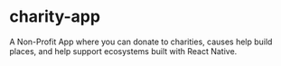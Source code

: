 # charity-app
A Non-Profit App where you can donate to charities, causes help build places, and help support ecosystems built with React Native.
